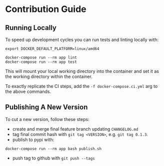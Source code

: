 # Contribution Guide

## Running Locally

To speed up development cycles you can run tests and linting locally with:
```
export DOCKER_DEFAULT_PLATFORM=linux/amd64

docker-compose run --rm app lint
docker-compose run --rm app test
```
This will mount your local working directory into the container and set it as the working directory within the container.

To exactly replicate the CI steps, add the `-f docker-compose.ci.yml` arg to the above commands.

## Publishing A New Version

To cut a new version, follow these steps:

- create and merge final feature branch updating `CHANGELOG.md`
- tag final commit hash with `git tag <VERSION>`, e.g. `git tag 0.1.3`.
- publish to pypi with:
```
docker-compose run --rm app bash publish.sh
```
- push tag to github with `git push --tags`